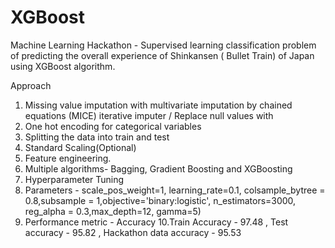 # XGBoost
Machine Learning Hackathon -
Supervised learning classification problem of predicting the overall experience of Shinkansen ( Bullet Train) of Japan using XGBoost algorithm.

Approach
1. Missing value imputation with multivariate imputation by chained equations (MICE) iterative imputer / Replace null values with 
2. One hot encoding for categorical variables
3. Splitting the data into train and test
4. Standard Scaling(Optional)
5. Feature engineering.
6. Multiple algorithms- Bagging, Gradient Boosting and XGBoosting
7. Hyperparameter Tuning
8. Parameters - scale_pos_weight=1, learning_rate=0.1, colsample_bytree = 0.8,subsample = 1,objective='binary:logistic', n_estimators=3000, reg_alpha = 0.3,max_depth=12, gamma=5)
9. Performance metric - Accuracy
10.Train Accuracy - 97.48 , Test accuracy - 95.82 , Hackathon data accuracy - 95.53

